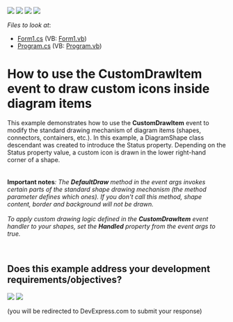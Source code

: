 <!-- default badges list -->
![](https://img.shields.io/endpoint?url=https://codecentral.devexpress.com/api/v1/VersionRange/128585469/24.2.1%2B)
[![](https://img.shields.io/badge/Open_in_DevExpress_Support_Center-FF7200?style=flat-square&logo=DevExpress&logoColor=white)](https://supportcenter.devexpress.com/ticket/details/T441104)
[![](https://img.shields.io/badge/📖_How_to_use_DevExpress_Examples-e9f6fc?style=flat-square)](https://docs.devexpress.com/GeneralInformation/403183)
[![](https://img.shields.io/badge/💬_Leave_Feedback-feecdd?style=flat-square)](#does-this-example-address-your-development-requirementsobjectives)
<!-- default badges end -->
<!-- default file list -->
*Files to look at*:

* [Form1.cs](./CS/XtraDiagram.CustomDraw/Form1.cs) (VB: [Form1.vb](./VB/XtraDiagram.CustomDraw/Form1.vb))
* [Program.cs](./CS/XtraDiagram.CustomDraw/Program.cs) (VB: [Program.vb](./VB/XtraDiagram.CustomDraw/Program.vb))
<!-- default file list end -->
# How to use the CustomDrawItem event to draw custom icons inside diagram items


This example demonstrates how to use the <strong>CustomDrawItem</strong> event to modify the standard drawing mechanism of diagram items (shapes, connectors, containers, etc.). In this example, a DiagramShape class descendant was created to introduce the Status property. Depending on the Status property value, a custom icon is drawn in the lower right-hand corner of a shape.<br><br><br><strong>Important notes</strong><em>:</em> <em>The <strong>DefaultDraw</strong> method in the event args invokes certain parts of the standard shape drawing mechanism (the method parameter defines which ones). If you don't call this method, shape content, border and background will not be drawn.</em><br><br><em>To apply custom drawing logic defined in the <strong>CustomDrawItem</strong> event handler to your shapes, set the <strong>Handled</strong> property from the event args to true.</em>

<br/>


<!-- feedback -->
## Does this example address your development requirements/objectives?

[<img src="https://www.devexpress.com/support/examples/i/yes-button.svg"/>](https://www.devexpress.com/support/examples/survey.xml?utm_source=github&utm_campaign=how-to-use-the-customdrawitem-event-to-draw-custom-icons-inside-diagram-items-t441104&~~~was_helpful=yes) [<img src="https://www.devexpress.com/support/examples/i/no-button.svg"/>](https://www.devexpress.com/support/examples/survey.xml?utm_source=github&utm_campaign=how-to-use-the-customdrawitem-event-to-draw-custom-icons-inside-diagram-items-t441104&~~~was_helpful=no)

(you will be redirected to DevExpress.com to submit your response)
<!-- feedback end -->
